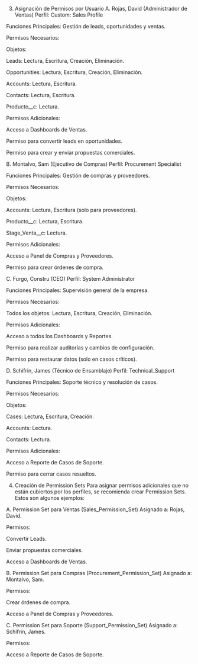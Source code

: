 3. Asignación de Permisos por Usuario
A. Rojas, David (Administrador de Ventas)
Perfil: Custom: Sales Profile

Funciones Principales: Gestión de leads, oportunidades y ventas.

Permisos Necesarios:

Objetos:

Leads: Lectura, Escritura, Creación, Eliminación.

Opportunities: Lectura, Escritura, Creación, Eliminación.

Accounts: Lectura, Escritura.

Contacts: Lectura, Escritura.

Producto__c: Lectura.

Permisos Adicionales:

Acceso a Dashboards de Ventas.

Permiso para convertir leads en oportunidades.

Permiso para crear y enviar propuestas comerciales.

B. Montalvo, Sam (Ejecutivo de Compras)
Perfil: Procurement Specialist

Funciones Principales: Gestión de compras y proveedores.

Permisos Necesarios:

Objetos:

Accounts: Lectura, Escritura (solo para proveedores).

Producto__c: Lectura, Escritura.

Stage_Venta__c: Lectura.

Permisos Adicionales:

Acceso a Panel de Compras y Proveedores.

Permiso para crear órdenes de compra.

C. Furgo, Constru (CEO)
Perfil: System Administrator

Funciones Principales: Supervisión general de la empresa.

Permisos Necesarios:

Todos los objetos: Lectura, Escritura, Creación, Eliminación.

Permisos Adicionales:

Acceso a todos los Dashboards y Reportes.

Permiso para realizar auditorías y cambios de configuración.

Permiso para restaurar datos (solo en casos críticos).

D. Schifrin, James (Técnico de Ensamblaje)
Perfil: Technical_Support

Funciones Principales: Soporte técnico y resolución de casos.

Permisos Necesarios:

Objetos:

Cases: Lectura, Escritura, Creación.

Accounts: Lectura.

Contacts: Lectura.

Permisos Adicionales:

Acceso a Reporte de Casos de Soporte.

Permiso para cerrar casos resueltos.

4. Creación de Permission Sets
Para asignar permisos adicionales que no están cubiertos por los perfiles, se recomienda crear Permission Sets. Estos son algunos ejemplos:

A. Permission Set para Ventas (Sales_Permission_Set)
Asignado a: Rojas, David.

Permisos:

Convertir Leads.

Enviar propuestas comerciales.

Acceso a Dashboards de Ventas.

B. Permission Set para Compras (Procurement_Permission_Set)
Asignado a: Montalvo, Sam.

Permisos:

Crear órdenes de compra.

Acceso a Panel de Compras y Proveedores.

C. Permission Set para Soporte (Support_Permission_Set)
Asignado a: Schifrin, James.

Permisos:


Acceso a Reporte de Casos de Soporte.

